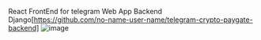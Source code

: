 React FrontEnd for telegram Web App Backend Django[https://github.com/no-name-user-name/telegram-crypto-paygate-backend]
![image](https://github.com/no-name-user-name/telegram-crypto-paygate-backend/assets/97606234/c26b4e91-ee4f-4e7a-92c4-d0cb3aba38ac)
